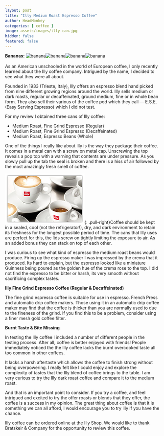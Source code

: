 ```yaml
---
layout: post
title: "Illy Medium Roast Espresso Coffee"
author: HeadMonkey
categories: [ coffee ]
image: assets/images/illy-can.jpg
hidden: false
featured: false
---
```

**Bananas:** ![banana]({{site.baseurl}}/assets/images/banana.png)![banana]({{site.baseurl}}/assets/images/banana.png)![banana]({{site.baseurl}}/assets/images/banana.png)![banana]({{site.baseurl}}/assets/images/banana.png)<br><br>As an American unschooled in the world of European coffee, I only recently learned about the Illy coffee company. Intrigued by the name, I decided to see what they were all about.

Founded in 1933 (Trieste, Italy), Illy offers an espresso blend hand picked from nine different growing regions around the world. Illy sells medium or dark roasts, regular or decaffeinated, ground medium, fine or in whole bean form. They also sell their various of the coffee pod which they call — E.S.E. (Easy Serving Espresso) which I did not test.

For my review I obtained three cans of Illy coffee:

* Medium Roast, Fine Grind Espresso (Regular)
* Medium Roast, Fine Grind Espresso (Decaffeinated)
* Medium Roast, Espresso Beans (Whole)

One of the things I really like about Illy is the way they package their coffee. It comes in a metal can with a screw on metal cap. Unscrewing the top reveals a pop top with a warning that contents are under pressure. As you slowly pull up the tab the seal is broken and there is a hiss of air followed by the most amazingly fresh smell of coffee.

![Illy Cup](assets/images/illy_cup.jpg){: .pull-right}Coffee should be kept in a sealed, cool (not the refrigerator!), dry, and dark environment to retain its freshness for the longest possible period of time. The cans that Illy uses are perfect for this, the lids screw on tightly limiting the exposure to air. As an added bonus they can stack on top of each other.

I was curious to see what kind of espresso the medium roast beans would produce. Firing up the espresso maker I was impressed by the crema that it produced. Its hard to explain, but the espresso looked like a miniature Guinness being poured as the golden hue of the crema rose to the top. I did not find the espresso to be bitter or harsh, its very smooth without sacrificing complex tastes.

**Illy Fine Grind Espresso Coffee (Regular & Decaffeinated)**

The fine grind espresso coffee is suitable for use in espresso. French Press and automatic drip coffee makers. Those using it in an automatic drip coffee maker may find that the coffee is thicker than you are normally used to due to the fineness of the grind. If you find this to be a problem, consider using a finer mesh gold coffee filter.

**Burnt Taste & Bite Missing**

In testing the Illy coffee I included a number of different people in the testing process. After all, coffee is better enjoyed with friends! People immediately noticed the the Illy coffee lacks the burnt overcooked taste all too common in other coffees.

It lacks a harsh aftertaste which allows the coffee to finish strong without being overpowering. I really felt like I could enjoy and explore the complexity of tastes that the Illy blend of coffee brings to the table. I am very curious to try the Illy dark roast coffee and compare it to the medium roast.

And that is an important point to consider. If you try a coffee, and feel intrigued and excited to try the offer roasts or blends that they offer, the coffee is a success in my opinion. The great thing about coffee is that it is something we can all afford, I would encourage you to try Illy if you have the chance.

Illy coffee can be ordered online at the Illy Shop. We would like to thank Bratskeir & Company for the opportunity to review this coffee. 
